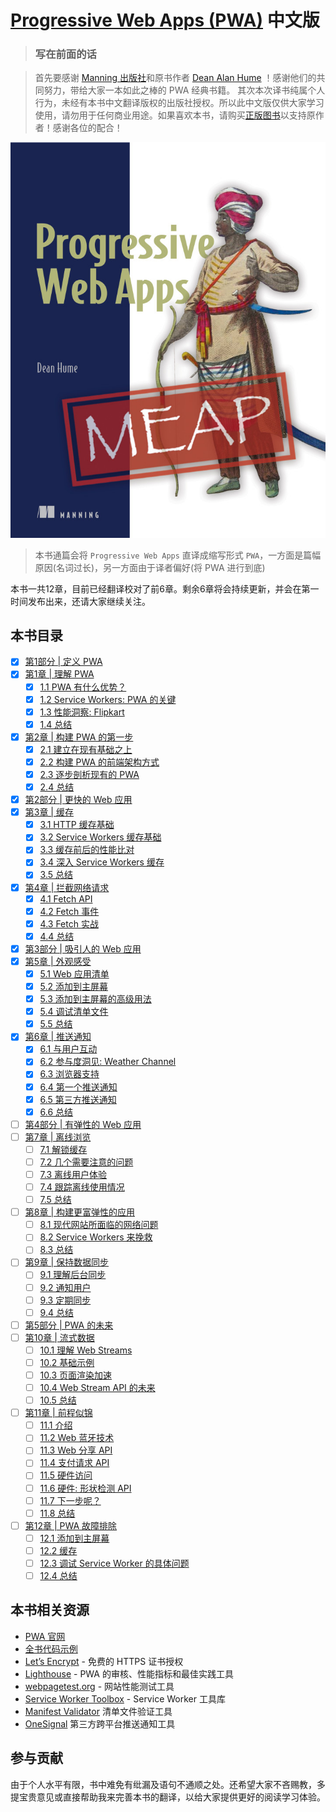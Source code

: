 # [Progressive Web Apps (PWA)](https://www.manning.com/books/progressive-web-apps) 中文版

> ### 写在前面的话

> 首先要感谢 [Manning 出版社](https://www.manning.com/)和原书作者 [Dean Alan Hume](https://deanhume.com/) ！感谢他们的共同努力，带给大家一本如此之棒的 PWA 经典书籍。
> 其次本次译书纯属个人行为，未经有本书中文翻译版权的出版社授权。所以此中文版仅供大家学习使用，请勿用于任何商业用途。如果喜欢本书，请购买[正版图书](https://www.manning.com/books/progressive-web-apps)以支持原作者！感谢各位的配合！

![Progressive Web Apps](./assets/cover.png)

> 本书通篇会将 `Progressive Web Apps` 直译成缩写形式 `PWA`，一方面是篇幅原因(名词过长)，另一方面由于译者偏好(将 PWA 进行到底)

本书一共12章，目前已经翻译校对了前6章。剩余6章将会持续更新，并会在第一时间发布出来，还请大家继续关注。

## 本书目录

- [x] [第1部分 | 定义 PWA](./Part1.md)
- [x] [第1章 | 理解 PWA](./ch01/README.md)
  - [x] [1.1 PWA 有什么优势？](./ch01/1.1.md)
  - [x] [1.2 Service Workers: PWA 的关键](./ch01/1.2.md)
  - [x] [1.3 性能洞察: Flipkart](./ch01/1.3.md)
  - [x] [1.4 总结](./ch01/1.4.md)
- [x] [第2章 | 构建 PWA 的第一步](./ch02/README.md)
  - [x] [2.1 建立在现有基础之上](./ch02/2.1.md)
  - [x] [2.2 构建 PWA 的前端架构方式](./ch02/2.2.md)
  - [x] [2.3 逐步剖析现有的 PWA](./ch02/2.3.md)
  - [x] [2.4 总结](./ch02/2.4.md)
- [x] [第2部分 | 更快的 Web 应用](./Part2.md)
- [x] [第3章 | 缓存](./ch03/README.md)
  - [x] [3.1 HTTP 缓存基础](./ch03/3.1.md)
  - [x] [3.2 Service Workers 缓存基础](./ch03/3.2.md)
  - [x] [3.3 缓存前后的性能比对](./ch03/3.3.md)
  - [x] [3.4 深入 Service Workers 缓存](./ch03/3.4.md)
  - [x] [3.5 总结](./ch03/3.5.md)
- [x] [第4章 | 拦截网络请求](./ch04/README.md)
  - [x] [4.1 Fetch API](./ch04/4.1.md)
  - [x] [4.2 Fetch 事件](./ch04/4.2.md)
  - [x] [4.3 Fetch 实战](./ch04/4.3.md)
  - [x] [4.4 总结](./ch04/4.4.md)
- [x] [第3部分 | 吸引人的 Web 应用](./Part3.md)
- [x] [第5章 | 外观感受](./ch05/README.md)
  - [x] [5.1 Web 应用清单](./ch05/5.1.md)
  - [x] [5.2 添加到主屏幕](./ch05/5.2.md)
  - [x] [5.3 添加到主屏幕的高级用法](./ch05/5.3.md)
  - [x] [5.4 调试清单文件](./ch05/5.4.md)
  - [x] [5.5 总结](./ch05/5.5.md)
- [x] [第6章 | 推送通知](./ch06/README.md)
  - [x] [6.1 与用户互动](./ch06/6.1.md)
  - [x] [6.2 参与度洞见: Weather Channel](./ch06/6.2.md)
  - [x] [6.3 浏览器支持](./ch06/6.3.md)
  - [x] [6.4 第一个推送通知](./ch06/6.4.md)
  - [x] [6.5 第三方推送通知](./ch06/6.5.md)
  - [x] [6.6 总结](./ch06/6.6.md)
- [ ] [第4部分 | 有弹性的 Web 应用](./Part4.md)
- [ ] [第7章 | 离线浏览](./ch07/README.md)
  - [ ] [7.1 解锁缓存](./ch07/7.1.md)
  - [ ] [7.2 几个需要注意的问题](./ch07/7.2.md)
  - [ ] [7.3 离线用户体验](./ch07/7.3.md)
  - [ ] [7.4 跟踪离线使用情况](./ch07/7.4.md)
  - [ ] [7.5 总结](./ch07/7.5.md)
- [ ] [第8章 | 构建更富弹性的应用](./ch08/README.md)
  - [ ] [8.1 现代网站所面临的网络问题](./ch08/8.1.md)
  - [ ] [8.2 Service Workers 来挽救](./ch08/8.2.md)
  - [ ] [8.3 总结](./ch08/8.3.md)
- [ ] [第9章 | 保持数据同步](./ch09/README.md)
  - [ ] [9.1 理解后台同步](./ch09/9.1.md)
  - [ ] [9.2 通知用户](./ch09/9.2.md)
  - [ ] [9.3 定期同步](./ch09/9.3.md)
  - [ ] [9.4 总结](./ch09/9.4.md)
- [ ] [第5部分 | PWA 的未来](./Part5.md)
- [ ] [第10章 | 流式数据](./ch10/README.md)
  - [ ] [10.1 理解 Web Streams](./ch10/10.1.md)
  - [ ] [10.2 基础示例](./ch10/10.2.md)
  - [ ] [10.3 页面渲染加速](./ch10/10.3.md)
  - [ ] [10.4 Web Stream API 的未来](./ch10/10.4.md)
  - [ ] [10.5 总结](./ch10/10.5.md)
- [ ] [第11章 | 前程似锦](./ch11/README.md)
  - [ ] [11.1 介绍](./ch11/11.1.md)
  - [ ] [11.2 Web 蓝牙技术](./ch11/11.2.md)
  - [ ] [11.3 Web 分享 API](./ch11/11.3.md)
  - [ ] [11.4 支付请求 API](./ch11/11.4.md)
  - [ ] [11.5 硬件访问](./ch11/11.5.md)
  - [ ] [11.6 硬件: 形状检测 API](./ch11/11.6.md)
  - [ ] [11.7 下一步呢？](./ch11/11.7.md)
  - [ ] [11.8 总结](./ch11/11.8.md)
- [ ] [第12章 | PWA 故障排除](./ch12/README.md)
  - [ ] [12.1 添加到主屏幕](./ch12/12.1.md)
  - [ ] [12.2 缓存](./ch12/12.2.md)
  - [ ] [12.3 调试 Service Worker 的具体问题](./ch12/12.3.md)
  - [ ] [12.4 总结](./ch12/12.4.md)

## 本书相关资源

* [PWA 官网](https://developers.google.com/web/progressive-web-apps/)
* [全书代码示例](https://github.com/deanhume/progressive-web-apps-book)
* [Let’s Encrypt](https://letsencrypt.org) - 免费的 HTTPS 证书授权
* [Lighthouse](https://github.com/GoogleChrome/lighthouse) - PWA 的审核、性能指标和最佳实践工具
* [webpagetest.org](https://www.webpagetest.org/) - 网站性能测试工具
* [Service Worker Toolbox](https://github.com/GoogleChromeLabs/sw-toolbox) - Service Worker 工具库
* [Manifest Validator](https://manifest-validator.appspot.com/) 清单文件验证工具
* [OneSignal](https://onesignal.com/) 第三方跨平台推送通知工具

## 参与贡献

由于个人水平有限，书中难免有纰漏及语句不通顺之处。还希望大家不吝赐教，多提宝贵意见或直接帮助我来完善本书的翻译，以给大家提供更好的阅读学习体验。
